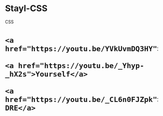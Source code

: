 # Stayl-CSS
CSS
<html>
<head>
    <title>Mening saytim</title>
</head>
<body>
<h1>

    <a href="https://youtu.be/YVkUvmDQ3HY">Eminem</a>
    
    <a href="https://youtu.be/_Yhyp-_hX2s">Yourself</a>
    
    <a href="https://youtu.be/_CL6n0FJZpk">Stil DRE</a>

</h1>
</body>
</html>
